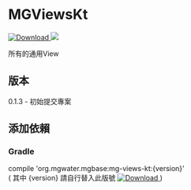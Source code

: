 # MGViewsKt
[ ![Download](https://api.bintray.com/packages/water/mgbase/mg-views-kt/images/download.svg) ](https://bintray.com/water/mgbase/mg-views-kt/_latestVersion) 
![](https://img.shields.io/badge/language-kotlin-orange.svg)  

所有的通用View  

## 版本  
0.1.3 - 初始提交專案  

## 添加依賴  

### Gradle  
compile 'org.mgwater.mgbase:mg-views-kt:{version}'  
( 其中 {version} 請自行替入此版號 [ ![Download](https://api.bintray.com/packages/water/mgbase/mg-views-kt/images/download.svg) ](https://bintray.com/water/mgbase/mg-views-kt/_latestVersion) )
